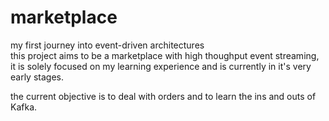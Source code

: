 # marketplace

<p>
my first journey into event-driven architectures<br>
this project aims to be a marketplace with high thoughput event streaming,<br>
it is solely focused on my learning experience and is currently in it's very early stages.<br>
</p>

<p>
the current objective is to deal with orders and to learn the ins and outs of Kafka.<br>
</p>

